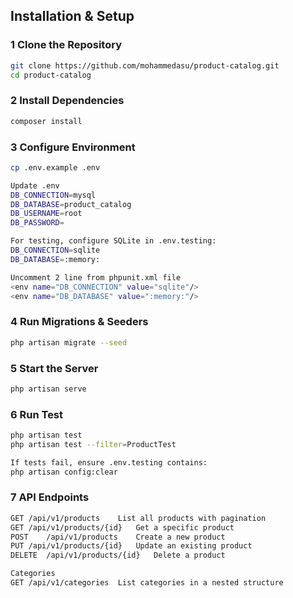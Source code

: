 ## **Installation & Setup**

### **1 Clone the Repository**
```sh
git clone https://github.com/mohammedasu/product-catalog.git
cd product-catalog
```

### **2 Install Dependencies**
```sh
composer install
```

### **3 Configure Environment**
```sh
cp .env.example .env

Update .env
DB_CONNECTION=mysql
DB_DATABASE=product_catalog
DB_USERNAME=root
DB_PASSWORD=

For testing, configure SQLite in .env.testing:
DB_CONNECTION=sqlite
DB_DATABASE=:memory:

Uncomment 2 line from phpunit.xml file
<env name="DB_CONNECTION" value="sqlite"/>
<env name="DB_DATABASE" value=":memory:"/>
```

### **4 Run Migrations & Seeders**
```sh
php artisan migrate --seed
```

### **5 Start the Server**
```sh
php artisan serve
```

### **6 Run Test**
```sh
php artisan test
php artisan test --filter=ProductTest

If tests fail, ensure .env.testing contains:
php artisan config:clear
```

### **7 API Endpoints**
```sh
GET	/api/v1/products	List all products with pagination
GET	/api/v1/products/{id}	Get a specific product
POST	/api/v1/products	Create a new product
PUT	/api/v1/products/{id}	Update an existing product
DELETE	/api/v1/products/{id}	Delete a product

Categories
GET	/api/v1/categories	List categories in a nested structure
```